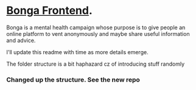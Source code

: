 #  [Bonga Frontend](https://bonga.or.ke).

Bonga is a mental health campaign whose purpose is to give people an online platform to vent anonymously and maybe share useful information and advice.

I'll update this readme with time as more details emerge.

The folder structure is a bit haphazard cz of introducing stuff randomly

### Changed up the structure. See the new repo 

